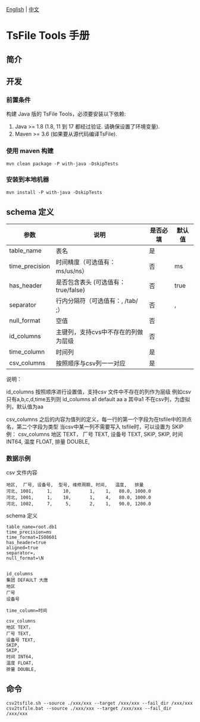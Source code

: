 <!--

    Licensed to the Apache Software Foundation (ASF) under one
    or more contributor license agreements.  See the NOTICE file
    distributed with this work for additional information
    regarding copyright ownership.  The ASF licenses this file
    to you under the Apache License, Version 2.0 (the
    "License"); you may not use this file except in compliance
    with the License.  You may obtain a copy of the License at

        http://www.apache.org/licenses/LICENSE-2.0

    Unless required by applicable law or agreed to in writing,
    software distributed under the License is distributed on an
    "AS IS" BASIS, WITHOUT WARRANTIES OR CONDITIONS OF ANY
    KIND, either express or implied.  See the License for the
    specific language governing permissions and limitations
    under the License.

-->

[English](./README.md) | [中文](./README-zh.md)
# TsFile Tools 手册
## 简介

## 开发

### 前置条件

构建 Java 版的 TsFile Tools，必须要安装以下依赖:

1. Java >= 1.8 (1.8, 11 到 17 都经过验证. 请确保设置了环境变量).
2. Maven >= 3.6 (如果要从源代码编译TsFile).


### 使用 maven 构建

```
mvn clean package -P with-java -DskipTests
```

### 安装到本地机器

```
mvn install -P with-java -DskipTests
```

## schema 定义

| 参数         | 说明                       | 是否必填 | 默认值  |
|------------|--------------------------|------|------|
| table_name | 表名                       | 是    |      |
| time_precision | 时间精度（可选值有：ms/us/ns）      | 否    | ms   |
| has_header | 是否包含表头 (可选值有：true/false) | 否    | true |
| separator | 行内分隔符（可选值有：, /tab/ ;）    | 否    | ,    |
| null_format | 空值                       | 否    |    |
| id_columns | 主键列，支持cvs中不存在的列做为层级      | 否    |      |
| time_column | 时间列                      | 是    |      |
| csv_columns | 按照顺序与csv列一一对应            | 是    |      |

说明：

id_columns 按照顺序进行设置值，支持csv 文件中不存在的列作为层级
例如csv 只有a,b,c,d,time五列则
id_columns
a1 default aa
a
其中a1 不在csv列，为虚拟列，默认值为aa

csv_columns 之后的内容为值列的定义，每一行的第一个字段为在tsfile中的测点名，第二个字段为类型
当csv中某一列不需要写入 tsfile时，可以设置为 SKIP
例：
csv_columns
地区 TEXT，
厂号 TEXT,
设备号 TEXT,
SKIP,
SKIP,
时间 INT64,
温度 FLOAT,
排量 DOUBLE,

### 数据示例
csv 文件内容
```
地区,  厂号, 设备号,  型号, 维修周期, 时间,   温度,   排量
河北, 1001,     1,    10,       1,    1,   80.0, 1000.0
河北, 1001,     1,    10,       1,    4,   80.0, 1000.0
河北, 1002,     7,     5,       2,    1,   90.0, 1200.0
```
schema 定义

```
table_name=root.db1
time_precision=ms
time_format=ISO8601
has_header=true
aligned=true
separator=,
null_format=\N


id_columns
集团 DEFAULT 大唐
地区
厂号
设备号

time_column=时间

csv_columns
地区 TEXT，
厂号 TEXT,
设备号 TEXT,
SKIP,
SKIP,
时间 INT64,
温度 FLOAT,
排量 DOUBLE,
```
## 命令

```
csv2tsfile.sh --source ./xxx/xxx --target /xxx/xxx --fail_dir /xxx/xxx 
csv2tsfile.bat --source ./xxx/xxx --target /xxx/xxx --fail_dir /xxx/xxx 
```


